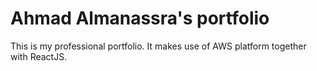 # Ahmad Almanassra's portfolio

This is my professional portfolio. It makes use of AWS platform together with ReactJS.
